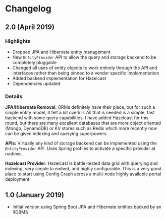 # Changelog

## 2.0 (April 2019)

### Highlights

* Dropped JPA and Hibernate entity management
* New `EntityProvider` API to allow the query and storage backend to be completely pluggable
* Changed all uses of entity objects to work entirely through the API and interfaces rather than being pinned to a vendor specific implementation
* Added backend implementation for Hazelcast
* Dependencies updated

### Details

__JPA/Hibernate Removal:__ ORMs definitely have their place, but for such a simple entity model, it felt a bit overkill. All that is needed is a simple, fast backend with some query capabilities. I have added Hazelcast for this round, but there are many excellent databases that are more object oriented (Mongo, DynamoDB) or KV stores such as Redis which more recently now can be given indexing and querying superpowers.

__APIs:__ Virtually any kind of storage backend can be implemented using the `EntityProvider` API. Uses Spring profiles to activate a specific provider at runtime.

__Hazelcast Provider:__ Hazelcast is battle-tested data grid with querying and indexing, very simple to embed, and highly configurable. This is a very good place to start using Config Graph across a multi-node highly available portal deployment.

## 1.0 (January 2019)

* Initial version using Spring Boot JPA and Hibernate entities backed by an RDBMS